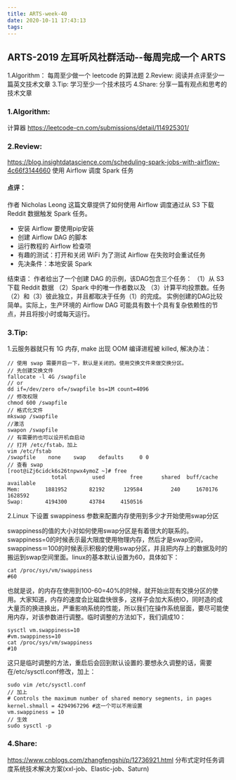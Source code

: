 ```yaml
---
title: ARTS-week-40
date: 2020-10-11 17:43:13
tags:
---
```



## ARTS-2019 左耳听风社群活动--每周完成一个 ARTS
1.Algorithm： 每周至少做一个 leetcode 的算法题
2.Review: 阅读并点评至少一篇英文技术文章
3.Tip: 学习至少一个技术技巧
4.Share: 分享一篇有观点和思考的技术文章

### 1.Algorithm:

计算器 https://leetcode-cn.com/submissions/detail/114925301/

### 2.Review:

https://blog.insightdatascience.com/scheduling-spark-jobs-with-airflow-4c66f3144660
使用 Airflow 调度 Spark 任务

#### 点评：

作者 Nicholas Leong 这篇文章提供了如何使用 Airflow 调度通过从 S3 下载 Reddit 数据触发 Spark 任务。

- 安装 Airflow 要使用pip安装
- 创建 Airflow DAG 的脚本
- 运行教程的 Airflow 检查项
- 有趣的测试：打开和关闭 WiFi 为了测试 Airflow 在失败时会重试任务
- 先决条件：本地安装 Spark

结束语：
作者给出了一个创建 DAG 的示例，该DAG包含三个任务：
  （1）从 S3 下载 Reddit 数据
  （2）Spark 中的唯一作者数以及
  （3）计算平均投票数。任务（2）和（3）彼此独立，并且都取决于任务（1）的完成。
实例创建的DAG比较简单。实际上，生产环境的 Airflow DAG 可能具有数十个具有复杂依赖性的节点，并且将按小时或每天运行。

### 3.Tip:

1.云服务器就只有 1G 内存, make 出现 OOM 编译进程被 killed, 解决办法：

```shell
// 使用 swap 需要开启一下，默认是关闭的。使用交换文件来做交换分区。
// 先创建交换文件
fallocate -l 4G /swapfile
// or 
dd if=/dev/zero of=/swapfile bs=1M count=4096
// 修改权限
chmod 600 /swapfile
// 格式化文件
mkswap /swapfile
//激活
swapon /swapfile
// 有需要的也可以设开机自启动
// 打开 /etc/fstab，加上
vim /etc/fstab
/swapfile    none    swap    defaults     0 0
// 查看 swap 
[root@iZj6cidck6s26tnpwx4ymoZ ~]# free
              total        used        free      shared  buff/cache   available
Mem:        1881952       82192      129584         240     1670176     1628592
Swap:       4194300       43784     4150516
```

2.Linux 下设置 swappiness 参数来配置内存使用到多少才开始使用swap分区

swappiness的值的大小对如何使用swap分区是有着很大的联系的。swappiness=0的时候表示最大限度使用物理内存，然后才是swap空间，swappiness＝100的时候表示积极的使用swap分区，并且把内存上的数据及时的搬运到swap空间里面。linux的基本默认设置为60，具体如下：

```shell
cat /proc/sys/vm/swappiness
#60
```

也就是说，的内存在使用到100-60=40%的时候，就开始出现有交换分区的使用。大家知道，内存的速度会比磁盘快很多，这样子会加大系统IO，同时造的成大量页的换进换出，严重影响系统的性能，所以我们在操作系统层面，要尽可能使用内存，对该参数进行调整。临时调整的方法如下，我们调成10：

```shell
sysctl vm.swappiness=10
#vm.swappiness=10
cat /proc/sys/vm/swappiness
#10
```

这只是临时调整的方法，重启后会回到默认设置的.要想永久调整的话，需要在/etc/sysctl.conf修改，加上：

```shell
sudo vim /etc/sysctl.conf
// 加上
# Controls the maximum number of shared memory segments, in pages
kernel.shmall = 4294967296 #这一个可以不用设置
vm.swappiness = 10
// 生效
sudo sysctl -p
```

### 4.Share:

https://www.cnblogs.com/zhangfengshi/p/12736921.html
分布式定时任务调度系统技术解决方案(xxl-job、Elastic-job、Saturn)